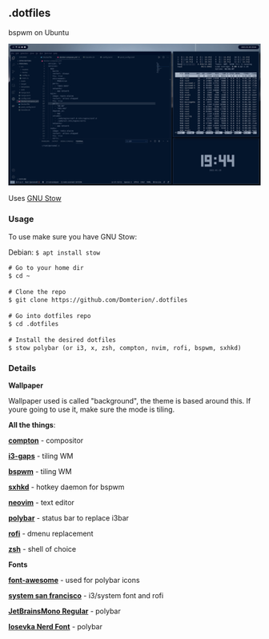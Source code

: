 ## **.dotfiles**

bspwm on Ubuntu

![desktop](./desktop.png)

Uses [GNU Stow](https://www.gnu.org/software/stow/)

### **Usage**

To use make sure you have GNU Stow:

Debian: `$ apt install stow`

```
# Go to your home dir
$ cd ~

# Clone the repo
$ git clone https://github.com/Domterion/.dotfiles

# Go into dotfiles repo
$ cd .dotfiles

# Install the desired dotfiles
$ stow polybar (or i3, x, zsh, compton, nvim, rofi, bspwm, sxhkd)
```

### **Details**

**Wallpaper**

Wallpaper used is called "background", the theme is based around this. If youre going to use it, make sure the mode is tiling.

**All the things**:

**[compton](https://github.com/chjj/compton)** - compositor 

**[i3-gaps](https://github.com/Airblader/i3)** - tiling WM

**[bspwm](https://github.com/baskerville/bspwm)** - tiling WM

**[sxhkd](https://github.com/baskerville/sxhkd)** - hotkey daemon for bspwm

**[neovim](https://github.com/neovim/neovim)** - text editor

**[polybar](https://github.com/polybar/polybar)** - status bar to replace i3bar

**[rofi](https://github.com/davatorium/rofi)** - dmenu replacement

**[zsh](https://github.com/zsh-users/zsh)** - shell of choice

**Fonts**

**[font-awesome](https://github.com/FortAwesome/Font-Awesome)** - used for polybar icons

**[system san francisco](https://github.com/supermarin/YosemiteSanFranciscoFont)** - i3/system font and rofi

**[JetBrainsMono Regular](https://www.jetbrains.com/lp/mono/)** - polybar

**[Iosevka Nerd Font](https://github.com/ryanoasis/nerd-fonts/tree/master/patched-fonts/Iosevka)** - polybar


